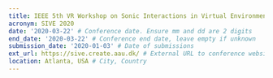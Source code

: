 ```yaml
---
title: IEEE 5th VR Workshop on Sonic Interactions in Virtual Environments
acronym: SIVE 2020
date: '2020-03-22' # Conference date. Ensure mm and dd are 2 digits
end_date: '2020-03-22' # Conference end date, leave empty if unknown
submission_date: '2020-01-03' # Date of submissions
ext_url: https://sive.create.aau.dk/ # External URL to conference website
location: Atlanta, USA # City, Country
---
```

